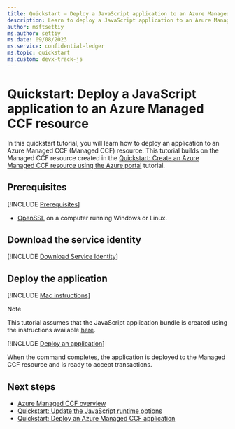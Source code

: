```yaml
---
title: Quickstart – Deploy a JavaScript application to an Azure Managed CCF resource
description: Learn to deploy a JavaScript application to an Azure Managed CCF resource
author: msftsettiy
ms.author: settiy
ms.date: 09/08/2023
ms.service: confidential-ledger
ms.topic: quickstart
ms.custom: devx-track-js
---
```


# Quickstart: Deploy a JavaScript application to an Azure Managed CCF resource

In this quickstart tutorial, you will learn how to deploy an application to an Azure Managed CCF (Managed CCF) resource. This tutorial builds on the Managed CCF resource created in the [Quickstart: Create an Azure Managed CCF resource using the Azure portal](quickstart-portal.md) tutorial.

## Prerequisites

[!INCLUDE [Prerequisites](./includes/proposal-prerequisites.md)]
- [OpenSSL](https://www.openssl.org/) on a computer running Windows or Linux.

## Download the service identity

[!INCLUDE [Download Service Identity](./includes/service-identity.md)]

## Deploy the application

[!INCLUDE [Mac instructions](./includes/macos-instructions.md)]

> [!NOTE]
> This tutorial assumes that the JavaScript application bundle is created using the instructions available [here](https://microsoft.github.io/CCF/main/build_apps/js_app_bundle.html).

[!INCLUDE [Deploy an application](./includes/deploy-update-application.md)]

When the command completes, the application is deployed to the Managed CCF resource and is ready to accept transactions.

## Next steps

- [Azure Managed CCF overview](overview.md)
- [Quickstart: Update the JavaScript runtime options](how-to-update-javascript-runtime-options.md)
- [Quickstart: Deploy an Azure Managed CCF application](quickstart-deploy-application.md)
